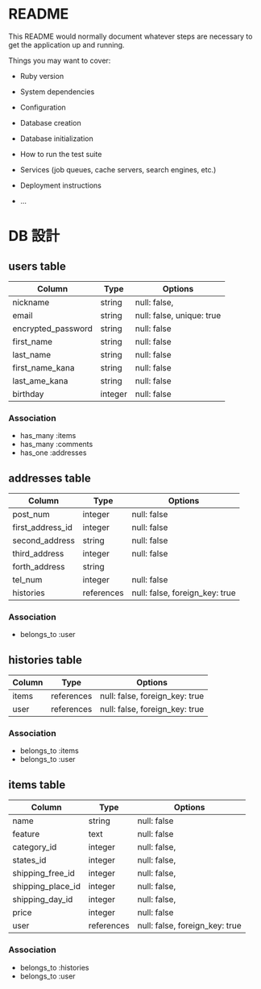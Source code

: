 # README

This README would normally document whatever steps are necessary to get the
application up and running.

Things you may want to cover:

* Ruby version

* System dependencies

* Configuration

* Database creation

* Database initialization

* How to run the test suite

* Services (job queues, cache servers, search engines, etc.)

* Deployment instructions

* ...

# DB 設計 
 
## users table  
 
| Column             | Type                | Options                   | 
|--------------------|---------------------|---------------------------| 
| nickname           | string              | null: false,              | 
| email              | string              | null: false, unique: true | 
| encrypted_password | string              | null: false               | 
| first_name         | string              | null: false               | 
| last_name          | string              | null: false               | 
| first_name_kana    | string              | null: false               |  
| last_ame_kana      | string              | null: false               | 
| birthday           | integer             | null: false               | 
 
### Association 

* has_many :items 
* has_many :comments 
* has_one  :addresses 

## addresses table 

| Column                              | Type       | Options                        | 
|-------------------------------------|------------|--------------------------------| 
| post_num                            | integer    | null: false                    | 
| first_address_id                    | integer    | null: false                    | 
| second_address                      | string     | null: false                    | 
| third_address                       | integer    | null: false                    | 
| forth_address                       | string     |                                | 
| tel_num                             | integer    | null: false                    | 
| histories                           | references | null: false, foreign_key: true | 

### Association 

- belongs_to :user 
 
 
## histories table 
 
| Column      | Type       | Options                        | 
|-------------|------------|--------------------------------| 
| items       | references | null: false, foreign_key: true | 
| user        | references | null: false, foreign_key: true | 
 
### Association 
 
- belongs_to :items 
- belongs_to :user 
 
## items table 
  
| Column           | Type       | Options                        | 
|------------------|------------|--------------------------------| 
| name             | string     | null: false                    | 
| feature          | text       | null: false                    |
| category_id      | integer    | null: false,                   | 
| states_id        | integer    | null: false,                   | 
| shipping_free_id | integer    | null: false,                   | 
| shipping_place_id| integer    | null: false,                   | 
| shipping_day_id  | integer    | null: false,                   | 
| price            | integer    | null: false                    | 
| user             | references | null: false, foreign_key: true | 
 
### Association 
 
- belongs_to :histories
- belongs_to :user 